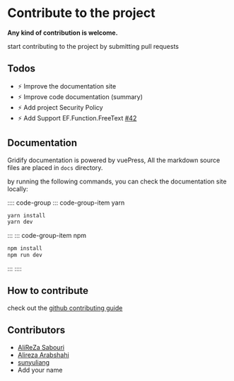 # Contribute to the project

**Any kind of contribution is welcome.**

start contributing to the project by submitting pull requests

## Todos

- :zap: Improve the documentation site
- :zap: Improve code documentation (summary)
- :zap: Add project Security Policy
- :zap: Add Support EF.Function.FreeText [#42](https://github.com/alirezanet/Gridify/issues/42)

## Documentation

Gridify documentation is powered by vuePress,
All the markdown source files are placed in `docs` directory.

by running the following commands, you can check the documentation site locally:

:::: code-group
::: code-group-item yarn

```cmd
yarn install
yarn dev
```

:::
::: code-group-item npm

```cmd
npm install
npm run dev
```

:::
::::

## How to contribute

check out the [github contributing guide](https://git-scm.com/book/en/v2/GitHub-Contributing-to-a-Project)

## Contributors

- [AliReZa Sabouri](https://github.com/alirezanet)
- [Alireza Arabshahi](https://github.com/AlirezaArabshahi)
- [sunyuliang](https://github.com/sunyuliang)
- Add your name
